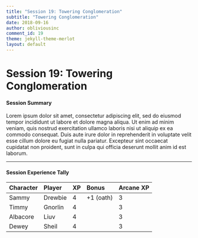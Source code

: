 ```yaml
---
title: "Session 19: Towering Conglomeration"
subtitle: "Towering Conglomeration"
date: 2018-09-16
author: obliviousinc
comment_id: 19
theme: jekyll-theme-merlot
layout: default
---
```


# Session 19: Towering Conglomeration

#### Session Summary

Lorem ipsum dolor sit amet, consectetur adipiscing elit, sed do eiusmod tempor incididunt ut labore et dolore magna aliqua. Ut enim ad minim veniam, quis nostrud exercitation ullamco laboris nisi ut aliquip ex ea commodo consequat. Duis aute irure dolor in reprehenderit in voluptate velit esse cillum dolore eu fugiat nulla pariatur. Excepteur sint occaecat cupidatat non proident, sunt in culpa qui officia deserunt mollit anim id est laborum.

* * *

#### Session Experience Tally

| Character | Player  | XP  | Bonus      | Arcane XP |
|:--------- |:------- |:--- |:---------- |:--------- |
| Sammy     | Drewbie | 4   | +1 (oath)  | 3         |
| Timmy     | Gnorlin | 4   |            | 3         |
| Albacore  | Liuv    | 4   |            | 3         |
| Dewey     | Sheil   | 4   |            | 3         |
